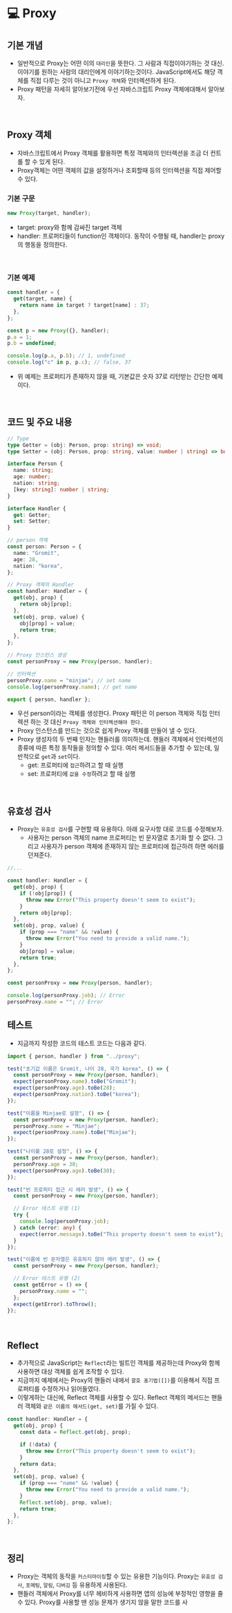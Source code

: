 # 💻 Proxy

## 기본 개념

- 일반적으로 Proxy는 어떤 이의 `대리인`을 뜻한다. 그 사람과 직접이야기하는 것 대신. 이야기를 원하는 사람의 대리인에게 이야기하는것이다. JavaScript에서도 해당 객체를 직접 다루는 것이 아니고 `Proxy 객체`와 인터렉션하게 된다.
- Proxy 패턴을 자세히 알아보기전에 우선 자바스크립트 Proxy 객체에대해서 알아보자.

<br />

## Proxy 객체

- 자바스크립트에서 Proxy 객체를 활용하면 특정 객체와의 인터렉션을 조금 더 컨트롤 할 수 있게 된다.
- Proxy객체는 어떤 객체의 값을 설정하거나 조회할때 등의 인터렉션을 직접 제어할 수 있다.

### 기본 구문

```js
new Proxy(target, handler);
```

- target: proxy와 함께 감싸진 target 객체
- handler: 프로퍼티들이 function인 객체이다. 동작이 수행될 때, handler는 proxy의 행동을 정의한다.

<br />

### 기본 예제

```js
const handler = {
  get(target, name) {
    return name in target ? target[name] : 37;
  },
};

const p = new Proxy({}, handler);
p.a = 1;
p.b = undefined;

console.log(p.a, p.b); // 1, undefined
console.log("c" in p, p.c); // false, 37
```

- 위 예제는 프로퍼티가 존재하지 않을 때, 기본값은 숫자 37로 리턴받는 간단한 예제이다.

<br />

## 코드 및 주요 내용

```ts
// Type
type Getter = (obj: Person, prop: string) => void;
type Setter = (obj: Person, prop: string, value: number | string) => boolean;

interface Person {
  name: string;
  age: number;
  nation: string;
  [key: string]: number | string;
}

interface Handler {
  get: Getter;
  set: Setter;
}

// person 객체
const person: Person = {
  name: "Gromit",
  age: 28,
  nation: "korea",
};

// Proxy 객체의 Handler
const handler: Handler = {
  get(obj, prop) {
    return obj[prop];
  },
  set(obj, prop, value) {
    obj[prop] = value;
    return true;
  },
};

// Proxy 인스턴스 생성
const personProxy = new Proxy(person, handler);

// 인터렉션
personProxy.name = "minjae"; // set name
console.log(personProxy.name); // get name

export { person, handler };
```

- 우선 person이라는 객체를 생성한다. Proxy 패턴은 이 person 객체와 직접 인터렉션 하는 것 대신 `Proxy 객체와 인터렉션해야 한다.`
- Proxy 인스턴스를 만드는 것으로 쉽게 Proxy 객체를 만들어 낼 수 있다.
- Proxy 생성자의 두 번째 인자는 핸들러를 의미하는데. 핸들러 객체에서 인터렉션의 종류에 따른 특정 동작들을 정의할 수 있다. 여러 메서드들을 추가할 수 있는데, 일반적으로 `get`과 `set`이다.
  - get: 프로퍼티에 `접근`하려고 할 때 실행
  - set: 프로퍼티에 `값을 수정`하려고 할 때 실행

<br />

## 유효성 검사

- Proxy는 `유효성 검사`를 구현할 때 유용하다. 아래 요구사항 대로 코드를 수정해보자.
  - 사용자는 person 객체의 name 프로퍼티는 빈 문자열로 초기화 할 수 없다. 그리고 사용자가 person 객체에 존재하지 않는 프로퍼티에 접근하려 하면 에러를 던져준다.

```ts
//...

const handler: Handler = {
  get(obj, prop) {
    if (!obj[prop]) {
      throw new Error("This property doesn't seem to exist");
    }
    return obj[prop];
  },
  set(obj, prop, value) {
    if (prop === "name" && !value) {
      throw new Error("You need to provide a valid name.");
    }
    obj[prop] = value;
    return true;
  },
};

const personProxy = new Proxy(person, handler);

console.log(personProxy.job); // Error
personProxy.name = ""; // Error
```

## 테스트

- 지금까지 작성한 코드의 테스트 코드는 다음과 같다.

```ts
import { person, handler } from "../proxy";

test("초기값 이름은 Gromit, 나이 28, 국가 korea", () => {
  const personProxy = new Proxy(person, handler);
  expect(personProxy.name).toBe("Gromit");
  expect(personProxy.age).toBe(28);
  expect(personProxy.nation).toBe("korea");
});

test("이름을 Minjae로 설정", () => {
  const personProxy = new Proxy(person, handler);
  personProxy.name = "Minjae";
  expect(personProxy.name).toBe("Minjae");
});

test("나이를 28로 설정", () => {
  const personProxy = new Proxy(person, handler);
  personProxy.age = 30;
  expect(personProxy.age).toBe(30);
});

test("빈 프로퍼티 접근 시 에러 발생", () => {
  const personProxy = new Proxy(person, handler);

  // Error 테스트 유형 (1)
  try {
    console.log(personProxy.job);
  } catch (error: any) {
    expect(error.message).toBe("This property doesn't seem to exist");
  }
});

test("이름에 빈 문자열은 유효하지 않아 에러 발생", () => {
  const personProxy = new Proxy(person, handler);

  // Error 테스트 유형 (2)
  const getError = () => {
    personProxy.name = "";
  };
  expect(getError).toThrow();
});
```

<br />

## Reflect

- 추가적으로 JavaScript는 `Reflect`라는 빌트인 객체를 제공하는데 Proxy와 함께 사용하면 대상 객체를 쉽게 조작할 수 있다.
- 지금까지 예제에서는 Proxy의 핸들러 내에서 `괄호 표기법([])`를 이용해서 직접 프로퍼티를 수정하거나 읽어들였다.
- 이렇게하는 대신에, Reflect 객체를 사용할 수 있다. Reflect 객체의 메서드는 핸들러 객체와 `같은 이름의 메서드(get, set)`를 가질 수 있다.

```ts
const handler: Handler = {
  get(obj, prop) {
    const data = Reflect.get(obj, prop);

    if (!data) {
      throw new Error("This property doesn't seem to exist");
    }
    return data;
  },
  set(obj, prop, value) {
    if (prop === "name" && !value) {
      throw new Error("You need to provide a valid name.");
    }
    Reflect.set(obj, prop, value);
    return true;
  },
};
```

<br />

## 정리

- Proxy는 객체의 동작을 `커스터마이징`할 수 있는 유용한 기능이다. Proxy는 `유효성 검사`, `포메팅`, `알림`, `디버깅` 등 유용하게 사용된다.
- 핸들러 객체에서 Proxy를 너무 헤비하게 사용하면 앱의 성능에 부정적인 영향을 줄 수 있다. Proxy를 사용할 땐 성능 문제가 생기지 않을 말한 코드를 사

<br />
